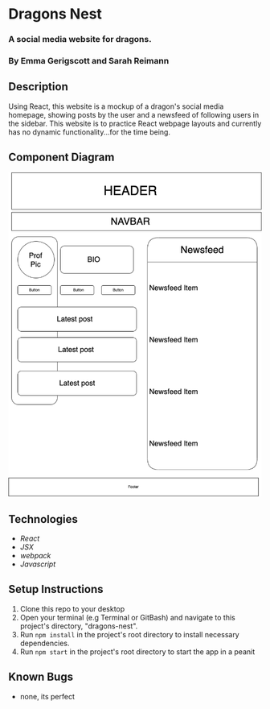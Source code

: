 # Dragons Nest
### A social media website for dragons. 

### By Emma Gerigscott and Sarah Reimann

## Description

Using React, this website is a mockup of a dragon's social media homepage, showing posts by the user and a newsfeed of following users in the sidebar. This website is to practice React webpage layouts and currently has no dynamic functionality...for the time being.

## Component Diagram

![diagram of React components](./src/img/dragons_nest.png)

## Technologies
* _React_
* _JSX_
* _webpack_
* _Javascript_

## Setup Instructions
1. Clone this repo to your desktop
2. Open your terminal (e.g Terminal or GitBash) and navigate to this project's directory, "dragons-nest".
3. Run ```npm install``` in the project's root directory to install necessary dependencies.
4. Run ```npm start``` in the project's root directory to start the app in a peanit 

## Known Bugs
* none, its perfect

